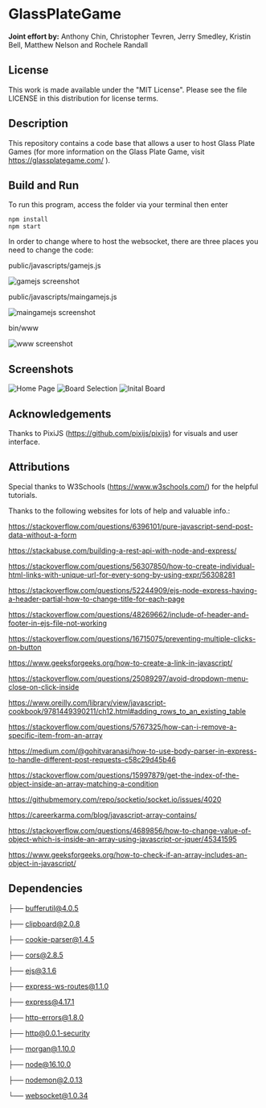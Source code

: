 # GlassPlateGame

**Joint effort by:** Anthony Chin, Christopher Tevren, Jerry Smedley, Kristin Bell, Matthew Nelson and Rochele Randall

## License
This work is made available under the "MIT License". Please see the file LICENSE in this distribution for license terms.

## Description
This repository contains a code base that allows a user to host Glass Plate Games (for more information on the Glass Plate Game, visit https://glassplategame.com/ ). 

## Build and Run
To run this program, access the folder via your terminal then enter 

    npm install
    npm start

In order to change where to host the websocket, there are three places you need to change the code:

public/javascripts/gamejs.js 


![gamejs screenshot](https://github.com/TeamDelightful/GlassPlateGame/blob/main/public/images/gamejsScreenshot.png)

public/javascripts/maingamejs.js 


![maingamejs screenshot](https://github.com/jakira-bot/GlassPlateGame-1/blob/main/public/images/maingamejs%20screenshot.png)

bin/www


![www screenshot](https://github.com/jakira-bot/GlassPlateGame-1/blob/main/public/images/www%20screenshot.png)

## Screenshots

![Home Page](https://github.com/jakira-bot/GlassPlateGame-1/blob/main/public/images/HomePage.png)
![Board Selection](https://github.com/jakira-bot/GlassPlateGame-1/blob/main/public/images/BoardSelection.png)
![Inital Board](https://github.com/jakira-bot/GlassPlateGame-1/blob/main/public/images/InitalBoard.jpg)

## Acknowledgements
Thanks to PixiJS (https://github.com/pixijs/pixijs) for visuals and user interface.


## Attributions
Special thanks to W3Schools (https://www.w3schools.com/) for the helpful tutorials.

Thanks to the following websites for lots of help and valuable info.:

https://stackoverflow.com/questions/6396101/pure-javascript-send-post-data-without-a-form

https://stackabuse.com/building-a-rest-api-with-node-and-express/

https://stackoverflow.com/questions/56307850/how-to-create-individual-html-links-with-unique-url-for-every-song-by-using-expr/56308281

https://stackoverflow.com/questions/52244909/ejs-node-express-having-a-header-partial-how-to-change-title-for-each-page

https://stackoverflow.com/questions/48269662/include-of-header-and-footer-in-ejs-file-not-working

https://stackoverflow.com/questions/16715075/preventing-multiple-clicks-on-button

https://www.geeksforgeeks.org/how-to-create-a-link-in-javascript/

https://stackoverflow.com/questions/25089297/avoid-dropdown-menu-close-on-click-inside

https://www.oreilly.com/library/view/javascript-cookbook/9781449390211/ch12.html#adding_rows_to_an_existing_table

https://stackoverflow.com/questions/5767325/how-can-i-remove-a-specific-item-from-an-array

https://medium.com/@gohitvaranasi/how-to-use-body-parser-in-express-to-handle-different-post-requests-c58c29d45b46

https://stackoverflow.com/questions/15997879/get-the-index-of-the-object-inside-an-array-matching-a-condition

https://githubmemory.com/repo/socketio/socket.io/issues/4020

https://careerkarma.com/blog/javascript-array-contains/

https://stackoverflow.com/questions/4689856/how-to-change-value-of-object-which-is-inside-an-array-using-javascript-or-jquer/45341595

https://www.geeksforgeeks.org/how-to-check-if-an-array-includes-an-object-in-javascript/


## Dependencies

├── bufferutil@4.0.5

├── clipboard@2.0.8

├── cookie-parser@1.4.5

├── cors@2.8.5

├── ejs@3.1.6

├── express-ws-routes@1.1.0

├── express@4.17.1

├── http-errors@1.8.0

├── http@0.0.1-security

├── morgan@1.10.0

├── node@16.10.0

├── nodemon@2.0.13

└── websocket@1.0.34
